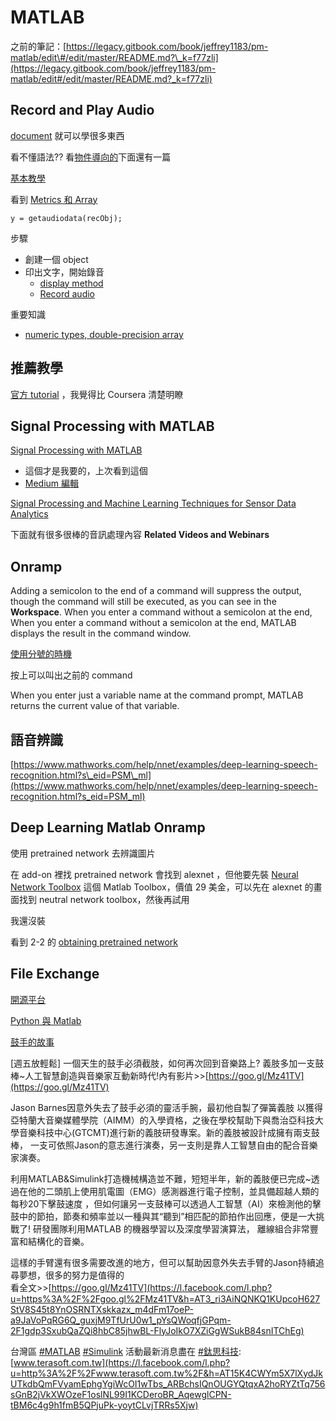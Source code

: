 # MATLAB



之前的筆記：[https://legacy.gitbook.com/book/jeffrey1183/pm-matlab/edit\#/edit/master/README.md?\_k=f77zli](https://legacy.gitbook.com/book/jeffrey1183/pm-matlab/edit#/edit/master/README.md?_k=f77zli)



## Record and Play Audio

[document](https://www.mathworks.com/help/matlab/import_export/record-and-play-audio.html) 就可以學很多東西



看不懂語法?? 看[物件導向的](https://www.mathworks.com/discovery/object-oriented-programming.html)下面還有一篇

[基本教學](https://www.mathworks.com/help/matlab/learn_matlab/matrices-and-arrays.html)

看到 [Metrics 和 Array](https://www.mathworks.com/help/matlab/learn_matlab/matrices-and-arrays.html)

```text
y = getaudiodata(recObj);
```

步驟

* 創建一個 object
* 印出文字，開始錄音
  * [display method](https://www.mathworks.com/help/matlab/ref/disp.html)
  * [Record audio](https://www.mathworks.com/help/matlab/ref/audiorecorder.recordblocking.html)

重要知識

* [numeric types, double-precision array ](https://www.mathworks.com/help/matlab/numeric-types.html)



## 推薦教學

[官方 tutorial](https://www.mathworks.com/help/matlab/learn_matlab/desktop.html) ，我覺得比 Coursera 清楚明瞭



## Signal Processing with MATLAB

[Signal Processing with MATLAB](https://www.mathworks.com/videos/signal-processing-with-matlab-88866.html)

* 這個才是我要的，上次看到這個
* [Medium 編輯](https://medium.com/@jeffreywang1183/%E7%94%A8-matlab-%E5%81%9A%E9%9F%B3%E8%A8%8A%E8%99%95%E7%90%86-%E9%9F%B3%E6%A8%82%E7%A7%91%E6%8A%80%E7%B6%B2-6aa5b07129df)

[Signal Processing and Machine Learning Techniques for Sensor Data Analytics](https://www.mathworks.com/videos/signal-processing-and-machine-learning-techniques-for-sensor-data-analytics-107549.html)

下面就有很多很棒的音訊處理內容 **Related Videos and Webinars**

## Onramp

Adding a semicolon to the end of a command will suppress the output, though the command will still be executed, as you can see in the **Workspace**. When you enter a command without a semicolon at the end, When you enter a command without a semicolon at the end, MATLAB displays the result in the command window.

[使用分號的時機](https://www.quora.com/When-and-why-do-we-use-semicolons-in-matlab)

按上可以叫出之前的 command

When you enter just a variable name at the command prompt, MATLAB returns the current value of that variable.

## 語音辨識

[https://www.mathworks.com/help/nnet/examples/deep-learning-speech-recognition.html?s\_eid=PSM\_ml](https://www.mathworks.com/help/nnet/examples/deep-learning-speech-recognition.html?s_eid=PSM_ml)

## Deep Learning Matlab Onramp

使用 pretrained network 去辨識圖片

在 add-on 裡找 pretrained network 會找到 alexnet ，但他要先裝 [Neural Network Toolbox](https://www.mathworks.com/products/neural-network.html) 這個 Matlab Toolbox，價值 29 美金，可以先在 alexnet 的畫面找到 neutral network toolbox，然後再試用

我還沒裝 

看到 2-2 的 [obtaining pretrained network](https://matlabacademy.mathworks.com/R2018a/portal.html?course=deeplearning#chapter=2&lesson=2&section=2)



## File Exchange

[開源平台](https://www.mathworks.com/matlabcentral/fileexchange/)



[Python 與 Matlab](https://www.zhihu.com/question/21404521)



[鼓手的故事](https://www.mathworks.com/company/mathworks-stories/prosthetics-for-drummer.html.html?s_eid=PSM_brj.html)

\[週五放輕鬆\] 一個天生的鼓手必須截肢，如何再次回到音樂路上? 義肢多加一支鼓棒~人工智慧創造與音樂家互動新時代!內有影片&gt;&gt;[https://goo.gl/Mz41TV](https://goo.gl/Mz41TV)

Jason Barnes因意外失去了鼓手必須的靈活手腕，最初他自製了彈簧義肢 以獲得亞特蘭大音樂媒體學院（AIMM）的入學資格，之後在學校幫助下與喬治亞科技大學音樂科技中心\(GTCMT\)進行新的義肢研發專案。新的義肢被設計成擁有兩支鼓棒， 一支可依照Jason的意志進行演奏，另一支則是靠人工智慧自由的配合音樂家演奏。

利用MATLAB&Simulink打造機械構造並不難，短短半年，新的義肢便已完成~透過在他的二頭肌上使用肌電圖（EMG）感測器進行電子控制，並具備超越人類的每秒20下擊鼓速度 ，但如何讓另一支鼓棒可以透過人工智慧（AI）來檢測他的擊鼓中的節拍，節奏和頻率並以一種與其“聽到”相匹配的節拍作出回應，便是一大挑戰了! 研發團隊利用MATLAB 的機器學習以及深度學習演算法， 離線組合非常豐富和結構化的音樂。

這樣的手臂還有很多需要改進的地方，但可以幫助因意外失去手臂的Jason持續追尋夢想，很多的努力是值得的  
看全文&gt;&gt;[https://goo.gl/Mz41TV](https://l.facebook.com/l.php?u=https%3A%2F%2Fgoo.gl%2FMz41TV&h=AT3_ri3AiNQNKQ1KUpcoH627StV8S45t8YnOSRNTXskkazx_m4dFm17oeP-a9JaVoPqRG6Q_guxjM9TfUrU0w1_pYsQWoqfjGPqm-2F1gdp3SxubQaZQi8hbC85jhwBL-FlyJoIkO7XZiGgWSukB84snITChEg)

台灣區 [\#MATLAB](https://www.facebook.com/hashtag/matlab?source=feed_text) [\#Simulink](https://www.facebook.com/hashtag/simulink?source=feed_text) 活動最新消息盡在 [\#鈦思科技](https://www.facebook.com/hashtag/%E9%88%A6%E6%80%9D%E7%A7%91%E6%8A%80?source=feed_text):[www.terasoft.com.tw](https://l.facebook.com/l.php?u=http%3A%2F%2Fwww.terasoft.com.tw%2F&h=AT15K4CWYm5X7lXydJkUTkdbQmFVyamEphgYgiWcOI1wTbs_ARBchsIQnOUGYQtqxA2hoRYZtTq756sGnB2jVkXWOzeF1oslNL99I1KCDeroBR_AqewglCPN-tBM6c4g9h1fmB5QPjuPk-yoytCLvjTRRs5Xjw)






